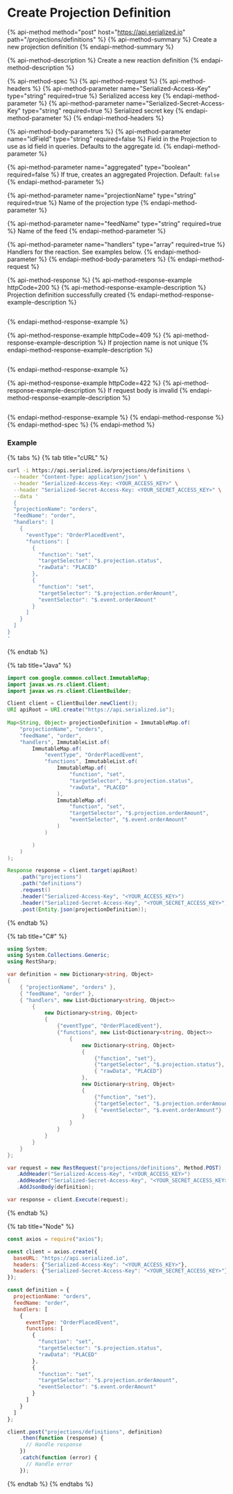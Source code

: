 # Create Projection Definition

{% api-method method="post" host="https://api.serialized.io" path="/projections/definitions" %}
{% api-method-summary %}
Create a new projection definition
{% endapi-method-summary %}

{% api-method-description %}
Create a new reaction definition
{% endapi-method-description %}

{% api-method-spec %}
{% api-method-request %}
{% api-method-headers %}
{% api-method-parameter name="Serialized-Access-Key" type="string" required=true %}
Serialized access key
{% endapi-method-parameter %}
{% api-method-parameter name="Serialized-Secret-Access-Key" type="string" required=true %}
Serialized secret key
{% endapi-method-parameter %}
{% endapi-method-headers %}

{% api-method-body-parameters %}
{% api-method-parameter name="idField" type="string" required=false %}
Field in the Projection to use as id field in queries. Defaults to the aggregate id.
{% endapi-method-parameter %}

{% api-method-parameter name="aggregated" type="boolean" required=false %}
If true, creates an aggregated Projection. Default: `false`
{% endapi-method-parameter %}

{% api-method-parameter name="projectionName" type="string" required=true %}
Name of the projection type
{% endapi-method-parameter %}

{% api-method-parameter name="feedName" type="string" required=true %}
Name of the feed
{% endapi-method-parameter %}

{% api-method-parameter name="handlers" type="array" required=true %}
Handlers for the reaction. See examples below.
{% endapi-method-parameter %}
{% endapi-method-body-parameters %}
{% endapi-method-request %}

{% api-method-response %}
{% api-method-response-example httpCode=200 %}
{% api-method-response-example-description %}
Projection definition successfully created
{% endapi-method-response-example-description %}

```javascript

```
{% endapi-method-response-example %}

{% api-method-response-example httpCode=409 %}
{% api-method-response-example-description %}
If projection name is not unique
{% endapi-method-response-example-description %}

```

```
{% endapi-method-response-example %}

{% api-method-response-example httpCode=422 %}
{% api-method-response-example-description %}
If request body is invalid
{% endapi-method-response-example-description %}

```

```
{% endapi-method-response-example %}
{% endapi-method-response %}
{% endapi-method-spec %}
{% endapi-method %}

### Example

{% tabs %}
{% tab title="cURL" %}
```bash
curl -i https://api.serialized.io/projections/definitions \
  --header "Content-Type: application/json" \
  --header "Serialized-Access-Key: <YOUR_ACCESS_KEY>" \
  --header "Serialized-Secret-Access-Key: <YOUR_SECRET_ACCESS_KEY>" \
  --data '
  {
  "projectionName": "orders",
  "feedName": "order",
  "handlers": [
    {
      "eventType": "OrderPlacedEvent",
      "functions": [
        {
          "function": "set",
          "targetSelector": "$.projection.status",
          "rawData": "PLACED"
        },
        {
          "function": "set",
          "targetSelector": "$.projection.orderAmount",
          "eventSelector": "$.event.orderAmount"
        }
      ]
    }
  ]
}
'
```
{% endtab %}

{% tab title="Java" %}
```java
import com.google.common.collect.ImmutableMap;
import javax.ws.rs.client.Client;
import javax.ws.rs.client.ClientBuilder;

Client client = ClientBuilder.newClient();
URI apiRoot = URI.create("https://api.serialized.io");
    
Map<String, Object> projectionDefinition = ImmutableMap.of(
    "projectionName", "orders",
    "feedName", "order",
    "handlers", ImmutableList.of(
        ImmutableMap.of(
            "eventType", "OrderPlacedEvent",
            "functions", ImmutableList.of(
                ImmutableMap.of(
                    "function", "set",
                    "targetSelector", "$.projection.status",
                    "rawData", "PLACED"
                ),
                ImmutableMap.of(
                    "function", "set",
                    "targetSelector", "$.projection.orderAmount",
                    "eventSelector", "$.event.orderAmount"
                )
            )

        )
    )
);

Response response = client.target(apiRoot)
    .path("projections")
    .path("definitions")
    .request()
    .header("Serialized-Access-Key", "<YOUR_ACCESS_KEY>")
    .header("Serialized-Secret-Access-Key", "<YOUR_SECRET_ACCESS_KEY>")
    .post(Entity.json(projectionDefinition));
```
{% endtab %}

{% tab title="C\#" %}
```csharp
using System;
using System.Collections.Generic;
using RestSharp;

var definition = new Dictionary<string, Object>
{
    { "projectionName", "orders" },
    { "feedName", "order" },
    { "handlers", new List<Dictionary<string, Object>>
        {
            new Dictionary<string, Object>
            {
                {"eventType", "OrderPlacedEvent"},
                {"functions", new List<Dictionary<string, Object>>
                    {
                        new Dictionary<string, Object>
                        {
                            {"function", "set"},
                            {"targetSelector", "$.projection.status"},
                            { "rawData", "PLACED"}
                        },
                        new Dictionary<string, Object>
                        {
                            {"function", "set"},
                            {"targetSelector", "$.projection.orderAmount"},
                            { "eventSelector", "$.event.orderAmount"}
                        }
                    }
                }
            }
        }
    }
};

var request = new RestRequest("projections/definitions", Method.POST)
   .AddHeader("Serialized-Access-Key", "<YOUR_ACCESS_KEY>")
   .AddHeader("Serialized-Secret-Access-Key", "<YOUR_SECRET_ACCESS_KEY>");
   .AddJsonBody(definition);

var response = client.Execute(request);
```
{% endtab %}

{% tab title="Node" %}
```javascript
const axios = require("axios");

const client = axios.create({
  baseURL: "https://api.serialized.io",
  headers: {"Serialized-Access-Key": "<YOUR_ACCESS_KEY>"},
  headers: {"Serialized-Secret-Access-Key": "<YOUR_SECRET_ACCESS_KEY>"}
});

const definition = {
  projectionName: "orders",
  feedName: "order",
  handlers: [
    {
      eventType: "OrderPlacedEvent",
      functions: [
        {
          "function": "set",
          "targetSelector": "$.projection.status",
          "rawData": "PLACED"
        },
        {
          "function": "set",
          "targetSelector": "$.projection.orderAmount",
          "eventSelector": "$.event.orderAmount"
        }
      ]
    }
  ]
};

client.post("projections/definitions", definition)
    .then(function (response) {
      // Handle response
    })
    .catch(function (error) {
      // Handle error
    });

```
{% endtab %}
{% endtabs %}



